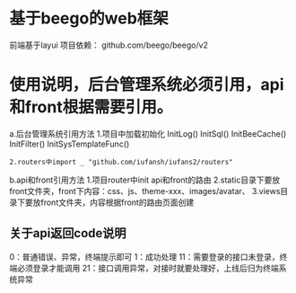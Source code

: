 # 基于beego的web框架

前端基于layui
项目依赖：
github.com/beego/beego/v2


# 使用说明，后台管理系统必须引用，api和front根据需要引用。
a.后台管理系统引用方法
    1.项目中加载初始化
        InitLog()
        InitSql()
        InitBeeCache()
        InitFilter()
        InitSysTemplateFunc()

    2.routers中import _ "github.com/iufansh/iufans2/routers"

b.api和front引用方法
    1.项目router中init api和front的路由
    2.static目录下要放front文件夹，front下内容：css、js、theme-xxx、images/avatar、
    3.views目录下要放front文件夹，内容根据front的路由页面创建


## 关于api返回code说明
0：普通错误、异常，终端提示即可
1：成功处理
11：需要登录的接口未登录，终端必须登录才能调用
21：接口调用异常，对接时就要处理好，上线后归为终端系统异常
